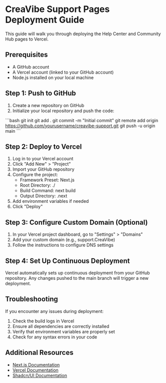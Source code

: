 # CreaVibe Support Pages Deployment Guide

This guide will walk you through deploying the Help Center and Community Hub pages to Vercel.

## Prerequisites

- A GitHub account
- A Vercel account (linked to your GitHub account)
- Node.js installed on your local machine

## Step 1: Push to GitHub

1. Create a new repository on GitHub
2. Initialize your local repository and push the code:

\`\`\`bash
git init
git add .
git commit -m "Initial commit"
git remote add origin https://github.com/yourusername/creavibe-support.git
git push -u origin main
\`\`\`

## Step 2: Deploy to Vercel

1. Log in to your Vercel account
2. Click "Add New" > "Project"
3. Import your GitHub repository
4. Configure the project:
   - Framework Preset: Next.js
   - Root Directory: ./
   - Build Command: next build
   - Output Directory: .next
5. Add environment variables if needed
6. Click "Deploy"

## Step 3: Configure Custom Domain (Optional)

1. In your Vercel project dashboard, go to "Settings" > "Domains"
2. Add your custom domain (e.g., support.CreaVibe)
3. Follow the instructions to configure DNS settings

## Step 4: Set Up Continuous Deployment

Vercel automatically sets up continuous deployment from your GitHub repository. Any changes pushed to the main branch will trigger a new deployment.

## Troubleshooting

If you encounter any issues during deployment:

1. Check the build logs in Vercel
2. Ensure all dependencies are correctly installed
3. Verify that environment variables are properly set
4. Check for any syntax errors in your code

## Additional Resources

- [Next.js Documentation](https://nextjs.org/docs)
- [Vercel Documentation](https://vercel.com/docs)
- [Shadcn/UI Documentation](https://ui.shadcn.com)
